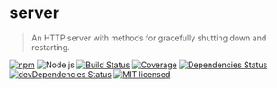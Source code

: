 # server
> An HTTP server with methods for gracefully shutting down and restarting.

[![npm](https://img.shields.io/npm/v/@panthera/server.svg?style=flat-square)](https://www.npmjs.com/package/@panthera/server)
![Node.js](https://img.shields.io/badge/node.js-%3E=_8.2.1-blue.svg?style=flat-square)
[![Build Status](https://img.shields.io/travis/com/pantherajs/server/master.svg?style=flat-square)](https://travis-ci.com/pantherajs/server) [![Coverage](https://img.shields.io/codecov/c/github/pantherajs/server.svg?style=flat-square)](https://codecov.io/gh/pantherajs/server)
[![Dependencies Status](https://david-dm.org/pantherajs/server/status.svg?style=flat-square)](https://david-dm.org/pantherajs/server)
[![devDependencies Status](https://david-dm.org/pantherajs/server/dev-status.svg?style=flat-square)](https://david-dm.org/pantherajs/server?type=dev)
[![MIT licensed](https://img.shields.io/badge/license-MIT-blue.svg?style=flat-square)](https://github.com/pantherajs/server/blob/master/LICENSE)

